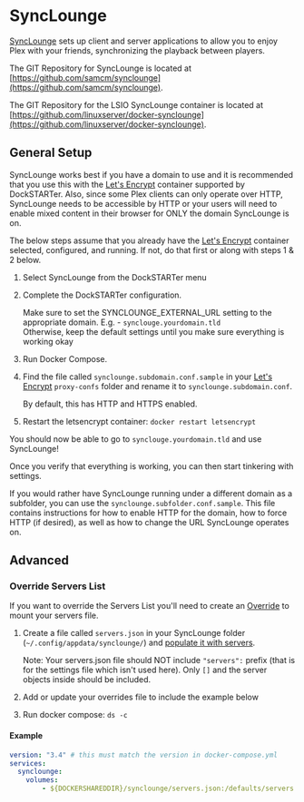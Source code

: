 # SyncLounge

[SyncLounge](https://synclounge.tv/) sets up client and server applications to allow you to enjoy Plex with your friends, synchronizing the playback between players.

The GIT Repository for SyncLounge is located at [https://github.com/samcm/synclounge](https://github.com/samcm/synclounge).

The GIT Repository for the LSIO SyncLounge container is located at [https://github.com/linuxserver/docker-synclounge](https://github.com/linuxserver/docker-synclounge).

## General Setup

SyncLounge works best if you have a domain to use and it is recommended that you use this with the [Let's Encrypt](https://dockstarter.com/apps/letsencrypt/) container supported by DockSTARTer. Also, since some Plex clients can only operate over HTTP, SyncLounge needs to be accessible by HTTP or your users will need to enable mixed content in their browser for ONLY the domain SyncLounge is on.

The below steps assume that you already have the [Let's Encrypt](https://dockstarter.com/apps/letsencrypt/) container selected, configured, and running. If not, do that first or along with steps 1 & 2 below.

1. Select SyncLounge from the DockSTARTer menu
1. Complete the DockSTARTer configuration.

    Make sure to set the SYNCLOUNGE_EXTERNAL_URL setting to the appropriate domain. E.g. - `synclouge.yourdomain.tld`  
    Otherwise, keep the default settings until you make sure everything is working okay

1. Run Docker Compose.
1. Find the file called `synclounge.subdomain.conf.sample` in your [Let's Encrypt](https://dockstarter.com/apps/letsencrypt/) `proxy-confs` folder and rename it to `synclounge.subdomain.conf`.

    By default, this has HTTP and HTTPS enabled.

1. Restart the letsencrypt container: `docker restart letsencrypt`

You should now be able to go to `synclouge.yourdomain.tld` and use SyncLounge!

Once you verify that everything is working, you can then start tinkering with settings.

If you would rather have SyncLounge running under a different domain as a subfolder, you can use the `synclounge.subfolder.conf.sample`. This file contains instructions for how to enable HTTP for the domain, how to force HTTP (if desired), as well as how to change the URL SyncLounge operates on.

## Advanced

### Override Servers List

If you want to override the Servers List you'll need to create an [Override](https://dockstarter.com/advanced/overrides/) to mount your servers file.

1. Create a file called `servers.json` in your SyncLounge folder (`~/.config/appdata/synclounge/`) and [populate it with servers](http://docs.synclounge.tv/self-hosted/settings/#customize-the-entire-list).

    Note: Your servers.json file should NOT include `"servers":` prefix (that is for the settings file which isn't used here). Only `[]` and the server objects inside should be included.

1. Add or update your overrides file to include the example below
1. Run docker compose: `ds -c`

#### Example

```yaml
version: "3.4" # this must match the version in docker-compose.yml
services:
  synclounge:
    volumes:
        - ${DOCKERSHAREDDIR}/synclounge/servers.json:/defaults/servers.json
```
